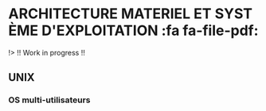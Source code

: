 # ARCHITECTURE MATERIEL ET SYSTÈME D'EXPLOITATION <span onclick="window.print()" class="pdf-link"> :fa fa-file-pdf:</span>

!> !! Work in progress !!

## UNIX

### OS multi-utilisateurs
